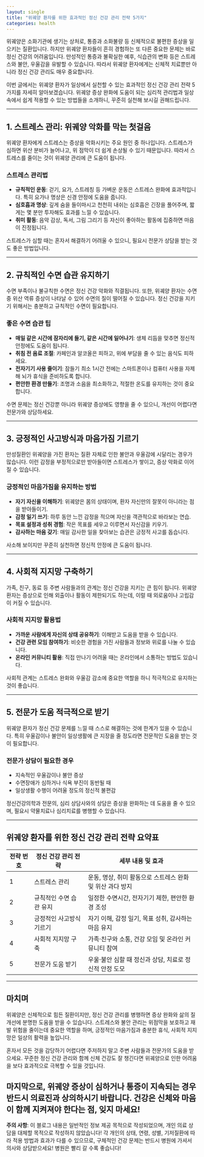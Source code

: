 ```yaml
---
layout: single
title: "위궤양 환자를 위한 효과적인 정신 건강 관리 전략 5가지"
categories: health
---
```

위궤양은 소화기관에 생기는 상처로, 통증과 소화불량 등 신체적으로 불편한 증상을 일으키는 질환입니다. 하지만 위궤양 환자들이 흔히 경험하는 또 다른 중요한 문제는 바로 정신 건강의 어려움입니다. 만성적인 통증과 불확실한 예후, 식습관의 변화 등은 스트레스와 불안, 우울감을 유발할 수 있습니다. 따라서 위궤양 환자에게는 신체적 치료뿐만 아니라 정신 건강 관리도 매우 중요합니다.

이번 글에서는 위궤양 환자가 일상에서 실천할 수 있는 효과적인 정신 건강 관리 전략 5가지를 자세히 알아보겠습니다. 위궤양 증상 완화에 도움이 되는 심리적 관리법과 일상 속에서 쉽게 적용할 수 있는 방법들을 소개하니, 꾸준히 실천해 보시길 권해드립니다.

---

## 1. 스트레스 관리: 위궤양 악화를 막는 첫걸음

위궤양 환자에게 스트레스는 증상을 악화시키는 주요 원인 중 하나입니다. 스트레스가 심하면 위산 분비가 늘어나고, 위 점막이 더 쉽게 손상될 수 있기 때문입니다. 따라서 스트레스를 줄이는 것이 위궤양 관리에 큰 도움이 됩니다.

### 스트레스 관리법

- **규칙적인 운동**: 걷기, 요가, 스트레칭 등 가벼운 운동은 스트레스 완화에 효과적입니다. 특히 요가나 명상은 신경 안정에 도움을 줍니다.
- **심호흡과 명상**: 깊게 숨을 들이마시고 천천히 내쉬는 심호흡은 긴장을 풀어주며, 짧게는 몇 분만 투자해도 효과를 느낄 수 있습니다.
- **취미 활동**: 음악 감상, 독서, 그림 그리기 등 자신이 좋아하는 활동에 집중하면 마음이 진정됩니다.

스트레스가 심할 때는 혼자서 해결하기 어려울 수 있으니, 필요시 전문가 상담을 받는 것도 좋은 방법입니다.

---

## 2. 규칙적인 수면 습관 유지하기

수면 부족이나 불규칙한 수면은 정신 건강 악화와 직결됩니다. 또한, 위궤양 환자는 수면 중 위산 역류 증상이 나타날 수 있어 수면의 질이 떨어질 수 있습니다. 정신 건강을 지키기 위해서는 충분하고 규칙적인 수면이 필요합니다.

### 좋은 수면 습관 팁

- **매일 같은 시간에 잠자리에 들기, 같은 시간에 일어나기**: 생체 리듬을 맞추면 정신적 안정에도 도움이 됩니다.
- **취침 전 음료 조절**: 카페인과 알코올은 피하고, 위에 부담을 줄 수 있는 음식도 피하세요.
- **전자기기 사용 줄이기**: 잠들기 최소 1시간 전에는 스마트폰이나 컴퓨터 사용을 자제해 뇌가 휴식을 준비하도록 합니다.
- **편안한 환경 만들기**: 조명과 소음을 최소화하고, 적절한 온도를 유지하는 것이 중요합니다.

수면 문제는 정신 건강뿐 아니라 위궤양 증상에도 영향을 줄 수 있으니, 개선이 어렵다면 전문가와 상담하세요.

---

## 3. 긍정적인 사고방식과 마음가짐 기르기

만성질환인 위궤양을 가진 환자는 질환 자체로 인한 불안과 우울감에 시달리는 경우가 많습니다. 이런 감정을 부정적으로만 받아들이면 스트레스가 쌓이고, 증상 악화로 이어질 수 있습니다.

### 긍정적인 마음가짐을 유지하는 방법

- **자기 자신을 이해하기**: 위궤양은 몸의 상태이며, 환자 자신만의 잘못이 아니라는 점을 받아들이기.
- **감정 일기 쓰기**: 하루 동안 느낀 감정을 적으며 자신을 객관적으로 바라보는 연습.
- **목표 설정과 성취 경험**: 작은 목표를 세우고 이루면서 자신감을 키우기.
- **감사하는 마음 갖기**: 매일 감사한 일을 찾아보는 습관은 긍정적 사고를 돕습니다.

사소해 보이지만 꾸준히 실천하면 정신적 안정에 큰 도움이 됩니다.

---

## 4. 사회적 지지망 구축하기

가족, 친구, 동료 등 주변 사람들과의 관계는 정신 건강을 지키는 큰 힘이 됩니다. 위궤양 환자는 증상으로 인해 외출이나 활동이 제한되기도 하는데, 이럴 때 외로움이나 고립감이 커질 수 있습니다.

### 사회적 지지망 활용법

- **가까운 사람에게 자신의 상태 공유하기**: 이해받고 도움을 받을 수 있습니다.
- **건강 관련 모임 참여하기**: 비슷한 경험을 가진 사람들과 정보와 위로를 나눌 수 있습니다.
- **온라인 커뮤니티 활용**: 직접 만나기 어려울 때는 온라인에서 소통하는 방법도 있습니다.

사회적 관계는 스트레스 완화와 우울감 감소에 중요한 역할을 하니 적극적으로 유지하는 것이 좋습니다.

---

## 5. 전문가 도움 적극적으로 받기

위궤양 환자가 정신 건강 문제를 느낄 때 스스로 해결하는 것에 한계가 있을 수 있습니다. 특히 우울감이나 불안이 일상생활에 큰 지장을 줄 정도라면 전문적인 도움을 받는 것이 필요합니다.

### 전문가 상담이 필요한 경우

- 지속적인 우울감이나 불안 증상
- 수면장애가 심하거나 식욕 부진이 동반될 때
- 일상생활 수행이 어려울 정도의 정신적 불편감

정신건강의학과 전문의, 심리 상담사와의 상담은 증상을 완화하는 데 도움을 줄 수 있으며, 필요시 약물치료나 심리치료를 병행할 수 있습니다.

---

## 위궤양 환자를 위한 정신 건강 관리 전략 요약표

| 전략 번호 | 정신 건강 관리 전략       | 세부 내용 및 효과                                    |
|-----------|-------------------------|---------------------------------------------------|
| 1         | 스트레스 관리            | 운동, 명상, 취미 활동으로 스트레스 완화 및 위산 과다 방지 |
| 2         | 규칙적인 수면 습관 유지  | 일정한 수면시간, 전자기기 제한, 편안한 환경 조성          |
| 3         | 긍정적인 사고방식 기르기 | 자기 이해, 감정 일기, 목표 성취, 감사하는 마음 유지        |
| 4         | 사회적 지지망 구축       | 가족·친구와 소통, 건강 모임 및 온라인 커뮤니티 참여          |
| 5         | 전문가 도움 받기         | 우울·불안 심할 때 정신과 상담, 치료로 정신적 안정 도모       |

---

## 마치며

위궤양은 신체적으로 힘든 질환이지만, 정신 건강 관리를 병행하면 증상 완화와 삶의 질 개선에 분명한 도움을 받을 수 있습니다. 스트레스와 불안 관리는 위점막을 보호하고 재발 위험을 줄이는데 중요한 역할을 하며, 긍정적인 마음가짐과 충분한 휴식, 사회적 지지망은 일상의 활력을 높입니다.

혼자서 모든 것을 감당하기 어렵다면 주저하지 말고 주변 사람들과 전문가의 도움을 받으세요. 꾸준한 정신 건강 관리와 함께 신체 건강도 잘 챙긴다면 위궤양으로 인한 어려움을 보다 효과적으로 극복할 수 있을 것입니다.

마지막으로, 위궤양 증상이 심하거나 통증이 지속되는 경우 반드시 의료진과 상의하시기 바랍니다. 건강은 신체와 마음이 함께 지켜져야 한다는 점, 잊지 마세요!
---

**주의 사항**: 이 블로그 내용은 일반적인 정보 제공 목적으로 작성되었으며, 개인 의료 상담을 대체할 목적으로 작성하지 않았습니다! 각 개인의 상태, 연령, 성별, 기저질환에 따라 적용 방법과 효과가 다를 수 있으므로, 구체적인 건강 문제는 반드시 병원에 가셔서 의사와 상담받으세요! 병원은 빨리 갈 수록 좋습니다!
